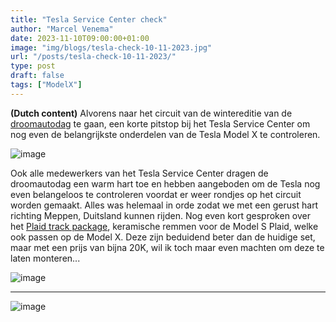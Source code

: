 ```yaml
---
title: "Tesla Service Center check"
author: "Marcel Venema" 
date: 2023-11-10T09:00:00+01:00
image: "img/blogs/tesla-check-10-11-2023.jpg"
url: "/posts/tesla-check-10-11-2023/"
type: post
draft: false
tags: ["ModelX"]  
---
```


**(Dutch content)** Alvorens naar het circuit van de wintereditie van de [droomautodag](https://droomautodag.nl) te gaan, een korte pitstop bij het Tesla Service Center om nog even de belangrijkste onderdelen van de Tesla Model X te controleren.  

<!--more-->

![image](tesla111223=-3.jpg)

Ook alle medewerkers van het Tesla Service Center dragen de droomautodag een warm hart toe en hebben aangeboden om de Tesla nog even belangeloos te controleren voordat er weer rondjes op het circuit worden gemaakt. Alles was helemaal in orde zodat we met een gerust hart richting Meppen, Duitsland kunnen rijden. 
Nog even kort gesproken over het [Plaid track package](https://shop.tesla.com/nl_be/product/model-s-plaid-track-package?sku=1938526-00-A), keramische remmen voor de Model S Plaid, welke ook passen op de Model X. Deze zijn beduidend beter dan de huidige set, maar met een prijs van bijna 20K, wil ik toch maar even machten om deze te laten monteren...  

![image](tesla1011-01.jpg)
***
![image](tesla1011-02.jpg)
